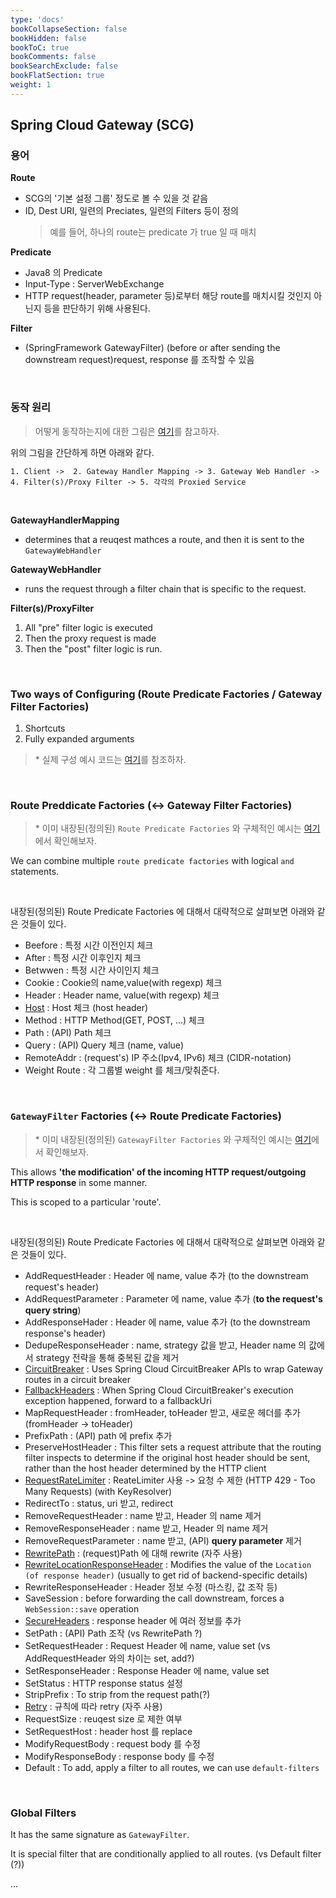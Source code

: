 ```yaml
---
type: 'docs'
bookCollapseSection: false
bookHidden: false
bookToC: true
bookComments: false
bookSearchExclude: false
bookFlatSection: true
weight: 1
---
```


## Spring Cloud Gateway (SCG)


### 용어

**Route** 
- SCG의 '기본 설정 그룹' 정도로 볼 수 있을 것 같음
- ID, Dest URI, 일련의 Preciates, 일련의 Filters 등이 정의<br>
  > 예를 들어, 하나의 route는 predicate 가 true 일 때 매치

**Predicate**
- Java8 의 Predicate
- Input-Type : ServerWebExchange
- HTTP request(header, parameter 등)로부터 해당 route를 매치시킬 것인지 아닌지 등을 판단하기 위해 사용된다.

**Filter** 
- (SpringFramework GatewayFilter) (before or after sending the downstream request)request, response 를 조작할 수 있음

<br>

### 동작 원리

> 어떻게 동작하는지에 대한 그림은 [여기](https://cloud.spring.io/spring-cloud-gateway/reference/html/#gateway-how-it-works)를 참고하자.

위의 그림을 간단하게 하면 아래와 같다.

`1. Client ->  2. Gateway Handler Mapping -> 3. Gateway Web Handler -> 4. Filter(s)/Proxy Filter -> 5. 각각의 Proxied Service`

<br>

**GatewayHandlerMapping** 
- determines that a reuqest mathces a route, and then it is sent to the `GatewayWebHandler`

**GatewayWebHandler** 
- runs the request through a filter chain that is specific to the request.

**Filter(s)/ProxyFilter** 
1. All "pre" filter logic is executed 
2. Then the proxy request is made
3. Then the "post" filter logic is run.

<br>

### Two ways of Configuring (Route Predicate Factories / Gateway Filter Factories)

1. Shortcuts
2. Fully expanded arguments

>\* 실제 구성 예시 코드는 [여기](https://cloud.spring.io/spring-cloud-gateway/reference/html/#configuring-route-predicate-factories-and-gateway-filter-factories)를 참조하자.

<br>

### Route Preddicate Factories (<-> Gateway Filter Factories)

>\* 이미 내장된(정의된) `Route Predicate Factories` 와 구체적인 예시는 [여기](https://cloud.spring.io/spring-cloud-gateway/reference/html/#gateway-request-predicates-factories)에서 확인해보자.

We can combine multiple `route predicate factories` with logical `and` statements.

<br>

내장된(정의된) Route Predicate Factories 에 대해서 대략적으로 살펴보면 아래와 같은 것들이 있다.

- Beefore : 특정 시간 이전인지 체크
- After : 특정 시간 이후인지 체크
- Betwwen : 특정 시간 사이인지 체크
- Cookie : Cookie의 name,value(with regexp) 체크
- Header : Header name, value(with regexp) 체크
- [Host](https://cloud.spring.io/spring-cloud-gateway/reference/html/#the-host-route-predicate-factory) : Host 체크 (host header)
- Method : HTTP Method(GET, POST, ...) 체크
- Path : (API) Path 체크
- Query : (API) Query 체크 (name, value)
- RemoteAddr : (request's) IP 주소(Ipv4, IPv6) 체크 (CIDR-notation)
- Weight Route : 각 그룹별 weight 를 체크/맞춰준다.

<br>

### `GatewayFilter` Factories (<-> Route Predicate Factories)

>\* 이미 내장된(정의된) `GatewayFilter Factories` 와 구체적인 예시는 [여기](https://cloud.spring.io/spring-cloud-gateway/reference/html/#gatewayfilter-factories)에서 확인해보자.

This allows **'the modification' of the incoming HTTP request/outgoing HTTP response** in some manner.

This is scoped to a particular 'route'.

<br>

내장된(정의된) Route Predicate Factories 에 대해서 대략적으로 살펴보면 아래와 같은 것들이 있다.

- AddRequestHeader : Header 에 name, value 추가 (to the downstream request's header)
- AddRequestParameter : Parameter 에 name, value 추가 (**to the request's query string**)
- AddResponseHader : Header 에 name, value 추가 (to the downstream response's header)
- DedupeResponseHeader : name, strategy 값을 받고, Header name 의 값에서 strategy 전략을 통해 중복된 값을 제거
- [CircuitBreaker](https://cloud.spring.io/spring-cloud-gateway/reference/html/#spring-cloud-circuitbreaker-filter-factory) : Uses Spring Cloud CircuitBreaker APIs to wrap Gateway routes in a circuit breaker
- [FallbackHeaders](https://cloud.spring.io/spring-cloud-gateway/reference/html/#fallback-headers) : When Spring Cloud CircuitBreaker's execution exception happened, forward to a fallbackUri
- MapRequestHeader : fromHeader, toHeader 받고, 새로운 헤더를 추가(fromHeader -> toHeader)
- PrefixPath : (API) path 에 prefix 추가
- PreserveHostHeader : This filter sets a request attribute that the routing filter inspects to determine if the original host header should be sent, rather than the host header determined by the HTTP client
- [RequestRateLimiter](https://cloud.spring.io/spring-cloud-gateway/reference/html/#the-requestratelimiter-gatewayfilter-factory) : ReateLimiter 사용 -> 요청 수 제한 (HTTP 429 - Too Many Requests) (with KeyResolver)
- RedirectTo : status, uri 받고, redirect
- RemoveRequestHeader : name 받고, Header 의 name 제거
- RemoveResponseHeader : name 받고, Header 의 name 제거
- RemoveRequestParameter : name 받고, (API) **query parameter** 제거
- [RewritePath](https://cloud.spring.io/spring-cloud-gateway/reference/html/#the-rewritepath-gatewayfilter-factory) : (request)Path 에 대해 rewrite (자주 사용)
- [RewriteLocationResponseHeader](https://cloud.spring.io/spring-cloud-gateway/reference/html/#rewritelocationresponseheader-gatewayfilter-factory) : Modifies the value of the `Location (of response header)` (usually to get rid of backend-specific details)
- RewriteResponseHeader : Header 정보 수정 (마스킹, 값 조작 등)
- SaveSession : before forwarding the call downstream, forces a `WebSession::save` operation
- [SecureHeaders](https://cloud.spring.io/spring-cloud-gateway/reference/html/#the-secureheaders-gatewayfilter-factory) : response header 에 여러 정보를 추가
- SetPath : (API) Path 조작 (vs RewritePath ?)
- SetRequestHeader : Request Header 에 name, value set (vs AddRequestHeader 와의 차이는 set, add?)
- SetResponseHeader : Response Header 에 name, value set
- SetStatus : HTTP response status 설정
- StripPrefix : To strip from the request path(?)
- [Retry](https://cloud.spring.io/spring-cloud-gateway/reference/html/#the-secureheaders-gatewayfilter-factory) : 규칙에 따라 retry (자주 사용)
- RequestSize : reuqest size 로 제한 여부
- SetRequestHost : header host 를 replace
- ModifyRequestBody : request body 를 수정
- ModifyResponseBody : response body 를 수정
- Default : To add, apply a filter to all routes, we can use `default-filters`

<br>

### Global Filters

It has the same signature as `GatewayFilter`.

It is special filter that are conditionally applied to all routes. (vs Default filter (?))

...